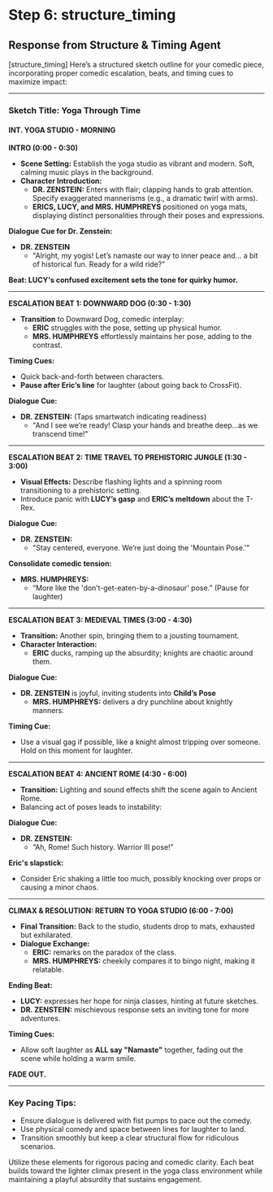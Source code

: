 # Step 6: structure_timing

## Response from Structure & Timing Agent

[structure_timing] Here’s a structured sketch outline for your comedic piece, incorporating proper comedic escalation, beats, and timing cues to maximize impact:

---

### Sketch Title: **Yoga Through Time**

#### **INT. YOGA STUDIO - MORNING**

**INTRO (0:00 - 0:30)**

- **Scene Setting:** Establish the yoga studio as vibrant and modern. Soft, calming music plays in the background. 
- **Character Introduction:**
  - **DR. ZENSTEIN:** Enters with flair; clapping hands to grab attention. Specify exaggerated mannerisms (e.g., a dramatic twirl with arms).
  - **ERICS, LUCY, and MRS. HUMPHREYS** positioned on yoga mats, displaying distinct personalities through their poses and expressions.

**Dialogue Cue for Dr. Zenstein:**
- **DR. ZENSTEIN**
  - "Alright, my yogis! Let’s namaste our way to inner peace and... a bit of historical fun. Ready for a wild ride?"

**Beat: LUCY's confused excitement sets the tone for quirky humor.**

---

**ESCALATION BEAT 1: DOWNWARD DOG (0:30 - 1:30)**

- **Transition** to Downward Dog, comedic interplay:
  - **ERIC** struggles with the pose, setting up physical humor.
  - **MRS. HUMPHREYS** effortlessly maintains her pose, adding to the contrast.

**Timing Cues:**
- Quick back-and-forth between characters.
- **Pause after Eric’s line** for laughter (about going back to CrossFit).

**Dialogue Cue:**
- **DR. ZENSTEIN:** (Taps smartwatch indicating readiness)
  - "And I see we’re ready! Clasp your hands and breathe deep...as we transcend time!"

---

**ESCALATION BEAT 2: TIME TRAVEL TO PREHISTORIC JUNGLE (1:30 - 3:00)**

- **Visual Effects:** Describe flashing lights and a spinning room transitioning to a prehistoric setting.
- Introduce panic with **LUCY’s gasp** and **ERIC’s meltdown** about the T-Rex.
  
**Dialogue Cue:**
- **DR. ZENSTEIN:**
  - "Stay centered, everyone. We’re just doing the 'Mountain Pose.'"

**Consolidate comedic tension:**
- **MRS. HUMPHREYS:** 
  - “More like the 'don’t-get-eaten-by-a-dinosaur' pose.” (Pause for laughter)

---

**ESCALATION BEAT 3: MEDIEVAL TIMES (3:00 - 4:30)**

- **Transition:** Another spin, bringing them to a jousting tournament.
- **Character Interaction:**
  - **ERIC** ducks, ramping up the absurdity; knights are chaotic around them.

**Dialogue Cue:**
- **DR. ZENSTEIN** is joyful, inviting students into **Child’s Pose** 
  - **MRS. HUMPHREYS:** delivers a dry punchline about knightly manners.

**Timing Cue:** 
- Use a visual gag if possible, like a knight almost tripping over someone. Hold on this moment for laughter.

---

**ESCALATION BEAT 4: ANCIENT ROME (4:30 - 6:00)**

- **Transition:** Lighting and sound effects shift the scene again to Ancient Rome.
- Balancing act of poses leads to instability:

**Dialogue Cue:**
- **DR. ZENSTEIN:** 
  - “Ah, Rome! Such history. Warrior III pose!” 

**Eric's slapstick:**
- Consider Eric shaking a little too much, possibly knocking over props or causing a minor chaos.

---

**CLIMAX & RESOLUTION: RETURN TO YOGA STUDIO (6:00 - 7:00)**

- **Final Transition:** Back to the studio, students drop to mats, exhausted but exhilarated.
- **Dialogue Exchange:**
  - **ERIC:** remarks on the paradox of the class.
  - **MRS. HUMPHREYS:** cheekily compares it to bingo night, making it relatable.

**Ending Beat:**
- **LUCY:** expresses her hope for ninja classes, hinting at future sketches.
- **DR. ZENSTEIN:** mischievous response sets an inviting tone for more adventures.

**Timing Cues:**
- Allow soft laughter as **ALL say "Namaste"** together, fading out the scene while holding a warm smile.

**FADE OUT.**

---

### **Key Pacing Tips:**
- Ensure dialogue is delivered with fist pumps to pace out the comedy.
- Use physical comedy and space between lines for laughter to land.
- Transition smoothly but keep a clear structural flow for ridiculous scenarios. 

Utilize these elements for rigorous pacing and comedic clarity. Each beat builds toward the lighter climax present in the yoga class environment while maintaining a playful absurdity that sustains engagement.

